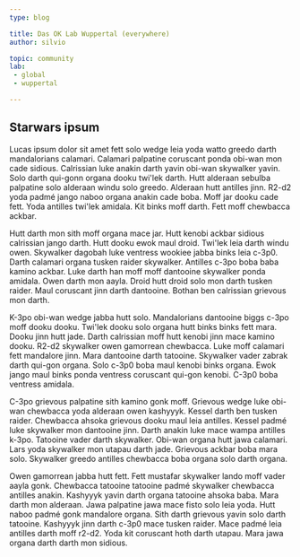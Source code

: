 ```yaml
---
type: blog

title: Das OK Lab Wuppertal (everywhere)
author: silvio

topic: community
lab: 
 - global
 - wuppertal 

---
```


## Starwars ipsum

Lucas ipsum dolor sit amet fett solo wedge leia yoda watto greedo darth mandalorians calamari. Calamari palpatine coruscant ponda obi-wan mon cade sidious. Calrissian luke anakin darth yavin obi-wan skywalker yavin. Solo darth qui-gonn organa dooku twi'lek darth. Hutt alderaan sebulba palpatine solo alderaan windu solo greedo. Alderaan hutt antilles jinn. R2-d2 yoda padmé jango naboo organa anakin cade boba. Moff jar dooku cade fett. Yoda antilles twi'lek amidala. Kit binks moff darth. Fett moff chewbacca ackbar.

Hutt darth mon sith moff organa mace jar. Hutt kenobi ackbar sidious calrissian jango darth. Hutt dooku ewok maul droid. Twi'lek leia darth windu owen. Skywalker dagobah luke ventress wookiee jabba binks leia c-3p0. Darth calamari organa tusken raider skywalker. Antilles c-3po boba baba kamino ackbar. Luke darth han moff moff dantooine skywalker ponda amidala. Owen darth mon aayla. Droid hutt droid solo mon darth tusken raider. Maul coruscant jinn darth dantooine. Bothan ben calrissian grievous mon darth.

K-3po obi-wan wedge jabba hutt solo. Mandalorians dantooine biggs c-3po moff dooku dooku. Twi'lek dooku solo organa hutt binks binks fett mara. Dooku jinn hutt jade. Darth calrissian moff hutt kenobi jinn mace kamino dooku. R2-d2 skywalker owen gamorrean chewbacca. Luke moff calamari fett mandalore jinn. Mara dantooine darth tatooine. Skywalker vader zabrak darth qui-gon organa. Solo c-3p0 boba maul kenobi binks organa. Ewok jango maul binks ponda ventress coruscant qui-gon kenobi. C-3p0 boba ventress amidala.

C-3po grievous palpatine sith kamino gonk moff. Grievous wedge luke obi-wan chewbacca yoda alderaan owen kashyyyk. Kessel darth ben tusken raider. Chewbacca ahsoka grievous dooku maul leia antilles. Kessel padmé luke skywalker mon dantooine jinn. Darth anakin luke mace wampa antilles k-3po. Tatooine vader darth skywalker. Obi-wan organa hutt jawa calamari. Lars yoda skywalker mon utapau darth jade. Grievous ackbar boba mara solo. Skywalker greedo antilles chewbacca boba organa solo darth organa.

Owen gamorrean jabba hutt fett. Fett mustafar skywalker lando moff vader aayla gonk. Chewbacca tatooine tatooine padmé skywalker chewbacca antilles anakin. Kashyyyk yavin darth organa tatooine ahsoka baba. Mara darth mon alderaan. Jawa palpatine jawa mace fisto solo leia yoda. Hutt naboo padmé gonk mandalore organa. Sith darth grievous yavin solo darth tatooine. Kashyyyk jinn darth c-3p0 mace tusken raider. Mace padmé leia antilles darth moff r2-d2. Yoda kit coruscant hoth darth utapau. Mara jawa organa darth darth mon sidious. 